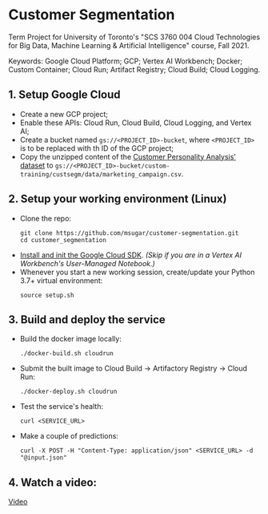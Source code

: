 # Customer Segmentation
Term Project for University of Toronto's "SCS 3760 004 Cloud Technologies for Big Data, Machine Learning &amp; Artificial Intelligence" course, Fall 2021. 

Keywords: Google Cloud Platform; GCP; Vertex AI Workbench; Docker; Custom Container; Cloud Run; Artifact Registry; Cloud Build; Cloud Logging.

## 1. Setup Google Cloud
* Create a new GCP project;
* Enable these APIs: Cloud Run, Cloud Build, Cloud Logging, and Vertex AI;
* Create a bucket named `gs://<PROJECT_ID>-bucket`, where `<PROJECT_ID>` is to be replaced with th ID of the GCP project;
* Copy the unzipped content of the [Customer Personality Analysis' dataset](https://www.kaggle.com/imakash3011/customer-personality-analysis?marketing_campaign.csv) to `gs://<PROJECT_ID>-bucket/custom-training/custsegm/data/marketing_campaign.csv`.

## 2. Setup your working environment (Linux)
* Clone the repo:
  ```
  git clone https://github.com/msugar/customer-segmentation.git
  cd customer_segmentation
  ```
* [Install and init the Google Cloud SDK](https://cloud.google.com/sdk/docs/install). _(Skip if you are in a Vertex AI Workbench's User-Managed Notebook.)_ 
* Whenever you start a new working session, create/update your Python 3.7+ virtual environment:
  ```
  source setup.sh
  ```

## 3. Build and deploy the service
* Build the docker image locally:
  ```
  ./docker-build.sh cloudrun
  ```
* Submit the built image to Cloud Build -> Artifactory Registry -> Cloud Run:
  ```
  ./docker-deploy.sh cloudrun
  ```
* Test the service's health:
  ```
  curl <SERVICE_URL>
  ```
* Make a couple of predictions:
  ```
  curl -X POST -H "Content-Type: application/json" <SERVICE_URL> -d "@input.json"
  ```

## 4. Watch a video:
  [Video](https://youtu.be/piIXd4gfZE4)
